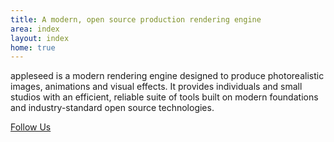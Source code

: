 ```yaml
---
title: A modern, open source production rendering engine
area: index
layout: index
home: true
---
```


appleseed is a modern rendering engine designed to produce photorealistic images, animations and visual effects.
It provides individuals and small studios with an efficient, reliable suite of tools built on modern foundations
and industry-standard open source technologies.

[<i class="fa fa-twitter"></i> Follow Us](https://twitter.com/appleseedhq)
